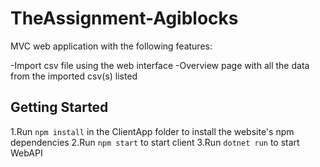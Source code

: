 # TheAssignment-Agiblocks

MVC web application with the following features:

-Import csv file using the web interface
-Overview page with all the data from the imported csv(s) listed

## Getting Started

1.Run `npm install` in the ClientApp folder to install the website's npm dependencies
2.Run `npm start` to start client
3.Run `dotnet run` to start WebAPI
